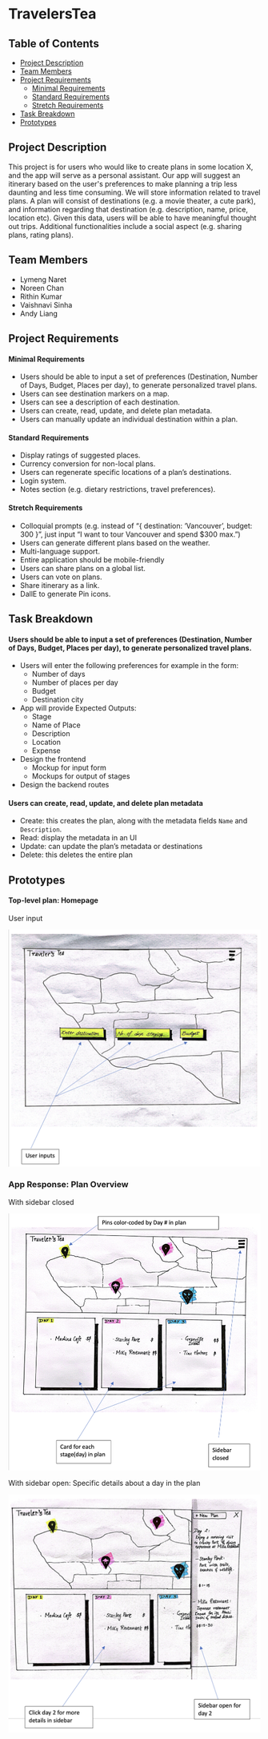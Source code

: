 # TravelersTea

## Table of Contents
* [Project Description](#project-description)
* [Team Members](#team-members)
* [Project Requirements](#project-requirements)
  * [Minimal Requirements](#minimal-requirements)
  * [Standard Requirements](#standard-requirements)
  * [Stretch Requirements](#stretch-requirements)
* [Task Breakdown](#task-breakdown)
* [Prototypes](#prototypes)

## Project Description

This project is for users who would like to create plans in some location X, and the app will serve as a personal assistant. Our app will suggest an itinerary based on the user's preferences to make planning a trip less daunting and less time consuming. We will store information related to travel plans. A plan will consist of destinations (e.g. a movie theater, a cute park), and information regarding that destination (e.g. description, name, price, location etc). Given this data, users will be able to have meaningful thought out trips. Additional functionalities include a social aspect (e.g. sharing plans, rating plans).

## Team Members

- Lymeng Naret
- Noreen Chan
- Rithin Kumar
- Vaishnavi Sinha
- Andy Liang

## Project Requirements

#### Minimal Requirements

- Users should be able to input a set of preferences (Destination, Number of Days, Budget, Places per day), to generate personalized travel plans.
- Users can see destination markers on a map.
- Users can see a description of each destination.
- Users can create, read, update, and delete plan metadata.
- Users can manually update an individual destination within a plan.

#### Standard Requirements

- Display ratings of suggested places.
- Currency conversion for non-local plans.
- Users can regenerate specific locations of a plan’s destinations.
- Login system.
- Notes section (e.g. dietary restrictions, travel preferences).

#### Stretch Requirements

- Colloquial prompts (e.g. instead of “{ destination: ‘Vancouver’, budget: 300 }”, just input “I want to tour Vancouver and spend $300 max.”)
- Users can generate different plans based on the weather.
- Multi-language support.
- Entire application should be mobile-friendly
- Users can share plans on a global list.
- Users can vote on plans.
- Share itinerary as a link.
- DallE to generate Pin icons.

## Task Breakdown

#### Users should be able to input a set of preferences (Destination, Number of Days, Budget, Places per day), to generate personalized travel plans.

- Users will enter the following preferences for example in the form:
  - Number of days
  - Number of places per day
  - Budget
  - Destination city
- App will provide Expected Outputs:
  - Stage
  - Name of Place
  - Description
  - Location
  - Expense
- Design the frontend
  - Mockup for input form
  - Mockups for output of stages
- Design the backend routes

#### Users can create, read, update, and delete plan metadata

- Create: this creates the plan, along with the metadata fields `Name` and `Description`. 
- Read: display the metadata in an UI
- Update: can update the plan’s metadata or destinations
- Delete: this deletes the entire plan

## Prototypes

#### Top-level plan: Homepage 

User input

![User Input](mocks/mock-a.png)

### App Response: Plan Overview

With sidebar closed

![Plan Overview - Closed Sidebar](mocks/mock-b.png)

With sidebar open: Specific details about a day in the plan

![Plan Overview - Open Sidebar](mocks/mock-c.png)

